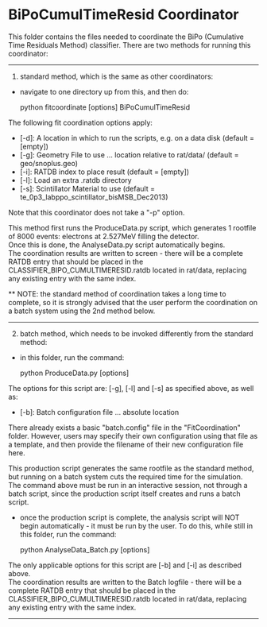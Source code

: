 # BiPoCumulTimeResid Coordinator
This folder contains the files needed to coordinate the BiPo (Cumulative Time Residuals Method) classifier. 
There are two methods for running this coordinator:

-------------------------


1) standard method, which is the same as other coordinators:
- navigate to one directory up from this, and then do:

    python fitcoordinate [options] BiPoCumulTimeResid

The following fit coordination options apply:
- [-d]: A location in which to run the scripts, e.g. on a data disk (default = [empty])
- [-g]: Geometry File to use ... location relative to rat/data/ (default = geo/snoplus.geo)
- [-i]: RATDB index to place result (default = [empty])
- [-l]: Load an extra .ratdb directory
- [-s]: Scintillator Material to use (default = te_0p3_labppo_scintillator_bisMSB_Dec2013)

Note that this coordinator does not take a "-p" option.

This method first runs the ProduceData.py script, which generates 1 rootfile of 8000 events: electrons at 2.527MeV filling the detector.  
Once this is done, the AnalyseData.py script automatically begins.  
The coordination results are written to screen - there will be a complete RATDB entry that should be placed in the CLASSIFIER_BIPO_CUMULTIMERESID.ratdb located in rat/data, replacing any existing entry with the same index.  

** NOTE: the standard method of coordination takes a long time to complete, so it is strongly advised that the user perform the coordination on a batch system using the 2nd method below.

-------------------------

2) batch method, which needs to be invoked differently from the standard method:
- in this folder, run the command:

    python ProduceData.py [options]

The options for this script are: [-g], [-l] and [-s] as specified above, as well as:
- [-b]: Batch configuration file ... absolute location

There already exists a basic "batch.config" file in the "FitCoordination" folder.  However, users may specify their own configuration using that file as a template, and then provide the filename of their new configuration file here.

This production script generates the same rootfile as the standard method, but running on a batch system cuts the required time for the simulation.  
The command above must be run in an interactive session, not through a batch script, since the production script itself creates and runs a batch script.

- once the production script is complete, the analysis script will NOT begin automatically - it must be run by the user.  To do this, while still in this folder, run the command:

    python AnalyseData_Batch.py [options]

The only applicable options for this script are [-b] and [-i] as described above.  
The coordination results are written to the Batch logfile - there will be a complete RATDB entry that should be placed in the CLASSIFIER_BIPO_CUMULTIMERESID.ratdb located in rat/data, replacing any existing entry with the same index.  

-------------------------

